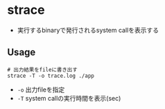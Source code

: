 # strace

* 実行するbinaryで発行されるsystem callを表示する

## Usage

```shell
# 出力結果をfileに書き出す
strace -T -o trace.log ./app
```

* `-o` 出力fileを指定
* `-T` system callの実行時間を表示(sec)
